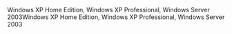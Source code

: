 <span data-ttu-id="b2e85-101">Windows XP Home Edition, Windows XP Professional, Windows Server 2003</span><span class="sxs-lookup"><span data-stu-id="b2e85-101">Windows XP Home Edition, Windows XP Professional, Windows Server 2003</span></span>
